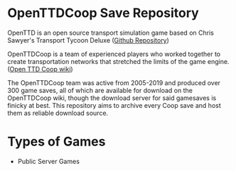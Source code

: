 # OpenTTDCoop Save Repository
OpenTTD is an open source transport simulation game based on Chris Sawyer's Transport Tycoon Deluxe ([Github Repository](https://github.com/OpenTTD/OpenTTD))

OpenTTDCoop is a team of experienced players who worked together to create transportation networks that stretched the limits of the game engine. ([Open TTD Coop wiki](https://wiki.openttdcoop.org/Main_Page))

The OpenTTDCoop team was active from 2005-2019 and produced over 300 game saves, all of which are available for download on the OpenTTDCoop wiki, though the download server for said gamesaves is finicky at best. This repository aims to archive every Coop save and host them as reliable download source.

# Types of Games
- Public Server Games
